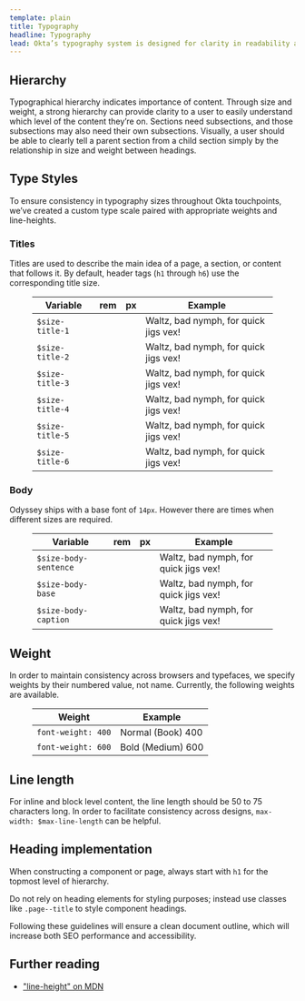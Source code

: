 ```yaml
---
template: plain
title: Typography
headline: Typography
lead: Okta’s typography system is designed for clarity in readability and hierarchy.
---
```


## Hierarchy

<Description>

Typographical hierarchy indicates importance of content. Through size and weight, a strong hierarchy can provide clarity to a user to easily understand which level of the content they’re on. Sections need subsections, and those subsections may also need their own subsections. Visually, a user should be able to clearly tell a parent section from a child section simply by the relationship in size and weight between headings.

</Description>

## Type Styles

<Description>

To ensure consistency in typography sizes throughout Okta touchpoints, we’ve created a custom type scale paired with appropriate weights and line-heights.

</Description>


### Titles

<Description>

Titles are used to describe the main idea of a page, a section, or content that follows it. By default, header tags (`h1` through `h6`) use the corresponding title size.

</Description>

<Visual>
  <figure class="ods-table--figure">
    <table class="ods-table type-title-sample--table">
      <thead>
        <tr>
          <th scope="column">
            Variable
          </th>
          <th scope="column">
            rem
          </th>
          <th scope="column">
            px
          </th>
          <th scope="column">
            Example
          </th>
        </tr>
      </thead>
      <tbody>
        <tr class="type-sample">
          <td class="type-sample--token"><code>$size-title-1</code></td>
          <td class="type-sample--rem"></td>
          <td class="type-sample--px"></td>
          <td class="type-sample--example">Waltz, bad nymph, for quick jigs vex!</td>
        </tr>
        <tr class="type-sample">
          <td class="type-sample--token"><code>$size-title-2</code></td>
          <td class="type-sample--rem"></td>
          <td class="type-sample--px"></td>
          <td class="type-sample--example">Waltz, bad nymph, for quick jigs vex!</td>
        </tr>
        <tr class="type-sample">
          <td class="type-sample--token"><code>$size-title-3</code></td>
          <td class="type-sample--rem"></td>
          <td class="type-sample--px"></td>
          <td class="type-sample--example">Waltz, bad nymph, for quick jigs vex!</td>
        </tr>
        <tr class="type-sample">
          <td class="type-sample--token"><code>$size-title-4</code></td>
          <td class="type-sample--rem"></td>
          <td class="type-sample--px"></td>
          <td class="type-sample--example">Waltz, bad nymph, for quick jigs vex!</td>
        </tr>
        <tr class="type-sample">
          <td class="type-sample--token"><code>$size-title-5</code></td>
          <td class="type-sample--rem"></td>
          <td class="type-sample--px"></td>
          <td class="type-sample--example">Waltz, bad nymph, for quick jigs vex!</td>
        </tr>
        <tr class="type-sample">
          <td class="type-sample--token"><code>$size-title-6</code></td>
          <td class="type-sample--rem"></td>
          <td class="type-sample--px"></td>
          <td class="type-sample--example">Waltz, bad nymph, for quick jigs vex!</td>
        </tr>
      </tbody>
    </table>
  </figure>
</Visual>

### Body

<Description>

Odyssey ships with a base font of `14px`. However there are times when different sizes are required.

</Description>

<Visual>
  <figure class="ods-table--figure">
    <table class="ods-table type-body-sample--table">
      <thead>
        <tr>
          <th scope="column">
            Variable
          </th>
          <th scope="column">
            rem
          </th>
          <th scope="column">
            px
          </th>
          <th scope="column">
            Example
          </th>
        </tr>
      </thead>
      <tbody>
        <tr class="type-sample-body">
          <td class="type-sample-body--token"><code>$size-body-sentence</code></td>
          <td class="type-sample-body--rem"></td>
          <td class="type-sample-body--px"></td>
          <td class="type-sample-body--example">Waltz, bad nymph, for quick jigs vex!</td>
        </tr>
        <tr class="type-sample-body">
          <td class="type-sample-body--token"><code>$size-body-base</code></td>
          <td class="type-sample-body--rem"></td>
          <td class="type-sample-body--px"></td>
          <td class="type-sample-body--example">Waltz, bad nymph, for quick jigs vex!</td>
        </tr>
        <tr class="type-sample-body">
          <td class="type-sample-body--token"><code>$size-body-caption</code></td>
          <td class="type-sample-body--rem"></td>
          <td class="type-sample-body--px"></td>
          <td class="type-sample-body--example">Waltz, bad nymph, for quick jigs vex!</td>
        </tr>
      </tbody>
    </table>
  </figure>
</Visual>

## Weight

<Description>

In order to maintain consistency across browsers and typefaces, we specify weights by their numbered value, not name. Currently, the following weights are available.

</Description>

<Visual>
  <figure class="ods-table--figure">
    <table class="ods-table">
      <thead>
        <tr>
          <th scope="column">
            Weight
          </th>
          <th scope="column">
            Example
          </th>
        </tr>
      </thead>
      <tbody>
        <tr>
          <td>
            <code>font-weight: 400</code>
          </td>
          <td class="type-sample--400">
            Normal (Book) 400
          </td>
        </tr>
        <tr>
          <td>
            <code>font-weight: 600</code>
          </td>
          <td class="type-sample--600">
            Bold (Medium) 600
          </td>
        </tr>
      </tbody>
    </table>
  </figure>
</Visual>

## Line length

<Description>

For inline and block level content, the line length should be 50 to 75 characters long. In order to facilitate consistency across designs, `max-width: $max-line-length` can be helpful.

</Description>

## Heading implementation

<Description>

When constructing a component or page, always start with <code>h1</code> for the topmost level of hierarchy.

Do not rely on heading elements for styling purposes; instead use classes like <code>.page--title</code> to style component headings.

Following these guidelines will ensure a clean document outline, which will increase both SEO performance and accessibility.

</Description>

## Further reading

<Description>

- <a href="https://developer.mozilla.org/en-US/docs/Web/CSS/line-height">"line-height" on MDN</a>

</Description>

